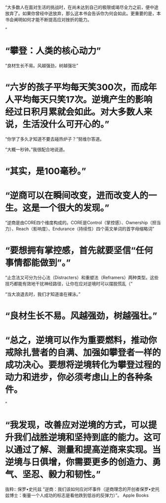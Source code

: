 “大多数人在面对生活的挑战时，在尚未达到自己的极限或竭尽全力之前，便中途放弃了。如果你曾经中途放弃，那么这本书会告诉你为何会如此。更重要的是，本书会阐明如何才能不断提高应对挫折的能力。

”
# “攀登：人类的核心动力”

“良材生长不易。风越强劲，树越强壮”

# “六岁的孩子平均每天笑300次，而成年人平均每天只笑17次。逆境产生的影响经过日积月累就会如此。对大多数人来说，生活没什么可开心的。”

“你学了多久才知道不要去碰热炉子？”努维尔答道。

“大概一秒钟。”我很配合地说道。

# “其实，是100毫秒。”

# “逆商可以在瞬间改变，进而改变人的一生。这是一个很大的发现。”

“逆商是由CORE四个维度构成的。CORE是Control（掌控感）、Ownership（担当力）、Reach（影响度）、Endurance（持续性）四个英文单词的首字母缩略词”

# “要想拥有掌控感，首先就要坚信“任何事情都能做到”。”

“止念法又可分为分心法（Distracters）和重塑法（Reframers）两种类型。这些技巧都能有效地干扰神经路径，让你在应对逆境时可以摆脱慌乱（”

“当大浪退去时，我们才知道谁在裸泳。”

# “良材生长不易。风越强劲，树越强壮。”

# “总之，逆境可以作为重要燃料，推动你戒除扎营者的自满、加强如攀登者一样的成功决心。要想将逆境转化为攀登过程的动力和进步，你必须考虑山上的各种条件。

”

# “我发现，改善应对逆境的方式，可以提升我们战胜逆境和坚持到底的能力。这可以通过了解、测量和提高逆商来实现。当逆境与日俱增，你需要更多的创造力、勇气、坚忍、毅力和韧性。”

抜粋:: 保罗•史托兹  “逆商：我们该如何应对坏事件（逆商理念的开创者保罗•史托兹博士：衡量一个人成功的标志是看他跌到低谷的反弹力）”。 Apple Books  
